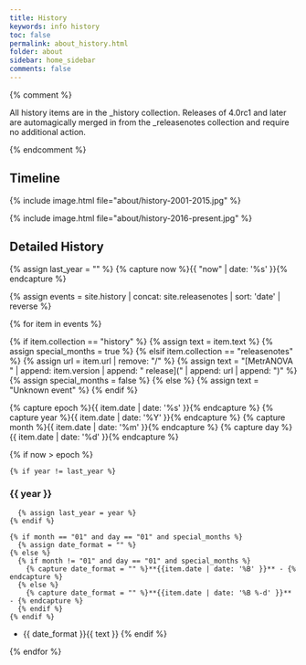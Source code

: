 ```yaml
---
title: History
keywords: info history
toc: false
permalink: about_history.html
folder: about
sidebar: home_sidebar
comments: false
---
```

{% comment %}

All history items are in the _history collection.  Releases of 4.0rc1
and later are automagically merged in from the _releasenotes
collection and require no additional action.

{% endcomment %}



## Timeline

{% include image.html file="about/history-2001-2015.jpg" %}

{% include image.html file="about/history-2016-present.jpg" %}



## Detailed History

{% assign last_year = "" %}
{% capture now %}{{ "now" | date: '%s' }}{% endcapture %}

{% assign events = site.history | concat: site.releasenotes | sort: 'date' | reverse %}

{% for item in events %}

  {% if item.collection == "history" %}
    {% assign text = item.text %}
    {% assign special_months = true %}
  {% elsif item.collection == "releasenotes" %}
    {% assign url = item.url | remove: "/" %}
    {% assign text = "[MetrANOVA " | append: item.version | append: " release](" | append: url | append: ")" %}
    {% assign special_months = false %}
  {% else %}
    {% assign text = "Unknown event" %}
  {% endif %}  


  {% capture epoch %}{{ item.date | date: '%s' }}{% endcapture %}
  {% capture year %}{{ item.date | date: '%Y' }}{% endcapture %}
  {% capture month %}{{ item.date | date: '%m' }}{% endcapture %}
  {% capture day %}{{ item.date | date: '%d' }}{% endcapture %}

  {% if now > epoch %}

    {% if year != last_year %}
### {{ year }}
      {% assign last_year = year %}
    {% endif %}

    {% if month == "01" and day == "01" and special_months %}
      {% assign date_format = "" %}
    {% else %}
      {% if month != "01" and day == "01" and special_months %}
        {% capture date_format = "" %}**{{item.date | date: '%B' }}** - {% endcapture %}
      {% else %}
        {% capture date_format = "" %}**{{item.date | date: '%B %-d' }}** - {% endcapture %}
      {% endif %}
    {% endif %}
 * {{ date_format }}{{ text }}
  {% endif %}

{% endfor %}
